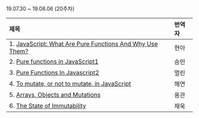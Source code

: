 19.07.30 ~ 19.08.06 (20주차)

|     제목     |    번역자    |
| :---------- | :--------- |
| 1. [JavaScript: What Are Pure Functions And Why Use Them?](https://medium.com/@jamesjefferyuk/javascript-what-are-pure-functions-4d4d5392d49c) | 현아 |
| 2. [Pure functions in JavaScript1](https://www.nicoespeon.com/en/2015/01/pure-functions-javascript/) | 승민 |
| 3. [Pure Functions In Javascript2](https://appdividend.com/2017/04/10/pure-functions-in-javascript/) | 멀린 |
| 4. [To mutate, or not to mutate, in JavaScript](https://slemgrim.com/mutate-or-not-to-mutate/) | 해연 |
| 5. [Arrays, Objects and Mutations](https://medium.com/@fknussel/arrays-objects-and-mutations-6b23348b54aa) | 용관 |
| 6. [The State of Immutability](https://medium.com/dailyjs/the-state-of-immutability-169d2cd11310) | 재욱 |